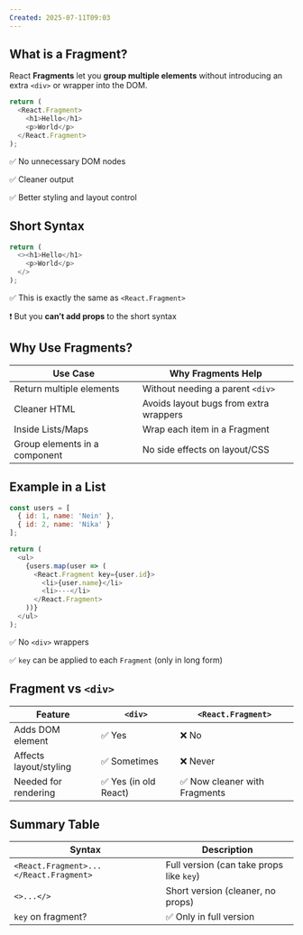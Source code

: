```yaml
---
Created: 2025-07-11T09:03
---
```

## What is a Fragment?

React **Fragments** let you **group multiple elements** without introducing an extra `<div>` or wrapper into the DOM.

```JavaScript
return (
  <React.Fragment>
    <h1>Hello</h1>
    <p>World</p>
  </React.Fragment>
);
```

✅ No unnecessary DOM nodes

✅ Cleaner output

✅ Better styling and layout control

  

## Short Syntax

```JavaScript
return (
  <><h1>Hello</h1>
    <p>World</p>
  </>
);
```

✅ This is exactly the same as `<React.Fragment>`

❗ But you **can’t add props** to the short syntax

  

## Why Use Fragments?

|Use Case|Why Fragments Help|
|---|---|
|Return multiple elements|Without needing a parent `<div>`|
|Cleaner HTML|Avoids layout bugs from extra wrappers|
|Inside Lists/Maps|Wrap each item in a Fragment|
|Group elements in a component|No side effects on layout/CSS|

  

## Example in a List

```JavaScript
const users = [
  { id: 1, name: 'Nein' },
  { id: 2, name: 'Nika' }
];

return (
  <ul>
    {users.map(user => (
      <React.Fragment key={user.id}>
        <li>{user.name}</li>
        <li>---</li>
      </React.Fragment>
    ))}
  </ul>
);
```

✅ No `<div>` wrappers

✅ `key` can be applied to each `Fragment` (only in long form)

  

## Fragment vs `<div>`

|Feature|`<div>`|`<React.Fragment>`|
|---|---|---|
|Adds DOM element|✅ Yes|❌ No|
|Affects layout/styling|✅ Sometimes|❌ Never|
|Needed for rendering|✅ Yes (in old React)|✅ Now cleaner with Fragments|

  

## Summary Table

|Syntax|Description|
|---|---|
|`<React.Fragment>...</React.Fragment>`|Full version (can take props like `key`)|
|`<>...</>`|Short version (cleaner, no props)|
|`key` on fragment?|✅ Only in full version|